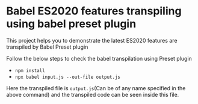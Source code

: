 # Babel ES2020 features transpiling using babel preset plugin

This project helps you to demonstrate the latest ES2020 features are transpiled by Babel Preset plugin

Follow the below steps to check the babel transpilation using Preset plugin

- `npm install`
- `npx babel input.js --out-file output.js`

Here the transpiled file is `output.js`(Can be of any name specified in the above command) and the transpiled code can be seen inside this file.
